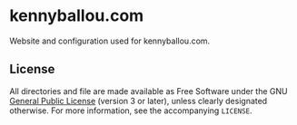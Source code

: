 # kennyballou.com #

Website and configuration used for kennyballou.com.

## License ##

All directories and file are made available as Free Software under the GNU
[General Public License][1] (version 3 or later), unless clearly designated
otherwise. For more information, see the accompanying `LICENSE`.

[1]: https://www.gnu.org/licenses/gpl.html
